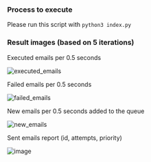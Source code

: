 ### Process to execute
Please run this script with `python3 index.py`

### Result images (based on 5 iterations)


Executed emails per 0.5 seconds

![executed_emails](https://user-images.githubusercontent.com/34191864/208283386-140580e2-bf8f-4bbe-8fd6-cf1f85368394.jpeg)

Failed emails per 0.5 seconds

![failed_emails](https://user-images.githubusercontent.com/34191864/208283389-1447d6f1-8490-4f71-be9e-b9ae570f7f78.jpeg)

New emails per 0.5 seconds added to the queue

![new_emails](https://user-images.githubusercontent.com/34191864/208283390-96ab9e54-7931-47e7-bc19-01c4abaa7036.jpeg)

Sent emails report (id, attempts, priority)

![image](https://user-images.githubusercontent.com/34191864/208283403-bd2300ca-9d18-4ee9-9a15-166ca44dd863.png)
